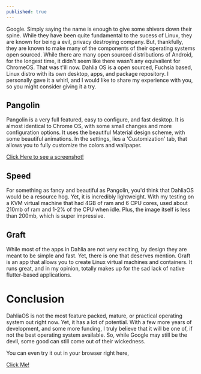 ```yaml
---
published: true
---
```

Google. Simply saying the name is enough to give some shivers down their spine. While they have
been quite fundamental to the sucess of Linux, they are known for being a evil, privacy 
destroying company. But, thankfully, they are known to make many of the components of their 
operating systems open sourced. While there are many open sourced distributions of Android,
for the longest time, it didn't seem like there wasn't any equivalient for ChromeOS. That was 
t'ill now. Dahlia OS is a open sourced, Fuchsia based, Linux distro with its own desktop, apps,
and package repository. I personally gave it a whirl, and I would like to share my experience 
with you, so you might consider giving it a try. 

## Pangolin 

Pangolin is a very full featured, easy to configure, and fast desktop. It is almost identical 
to Chrome OS, with some small changes and more configuration options. It uses the beautiful 
Material design scheme, with some beautiful animations. In the settings, lies a 'Customization'
tab, that allows you to fully customize the colors and wallpaper. 

[Click Here to see a screenshot!](https://github.com/TheKernalBlog/TheKernalBlog.github.io/blob/master/images/pangolinlight.png)

## Speed

For something as fancy and beautiful as Pangolin, you'd think that DahliaOS would be a 
resource hog. Yet, it is incredibly lightweight. With my testing on a KVM virtual machine 
that had 4GB of ram and 6 CPU cores, used about 210mb of ram and 1-2% of the CPU when idle. 
Plus, the image itself is less than 200mb, which is super impressive. 

## Graft 

While most of the apps in Dahlia are not very exciting, by design they are meant to be simple 
and fast. Yet, there is one that deserves mention. Graft is an app that allows you to create
Linux virtual machines and containers. It runs great, and in my opinion, totally makes up for
the sad lack of native flutter-based applications. 

# Conclusion 

DahliaOS is not the most feature packed, mature, or practical operating system out right now. 
Yet, it has a lot of potential. With a few more years of development, and some more funding,
I truly believe that it will be one of, if not the best operating system available. So, while
Google may still be the devil, some good can still come out of their wickedness.

You can even try it out in your browser right here, 

[Click Me!](https://web.dahliaos.io/#/)
